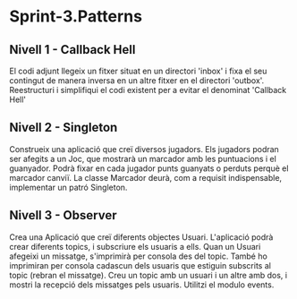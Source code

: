 # Sprint-3.Patterns

 ## Nivell 1 - Callback Hell
El codi adjunt llegeix un fitxer situat en un directori 'inbox' i fixa el seu contingut de manera inversa en un altre fitxer en el directori 'outbox'. Reestructuri i simplifiqui el codi existent per a evitar el denominat 'Callback Hell'

## Nivell 2 - Singleton
Construeix una aplicació que creï diversos jugadors. Els jugadors podran ser afegits a un Joc, que mostrarà un marcador amb les puntuacions i el guanyador. Podrà fixar en cada jugador punts guanyats o perduts perquè el marcador canviï. La classe Marcador deurà, com a requisit indispensable, implementar un patró Singleton.

## Nivell 3 - Observer
Crea una Aplicació que creï diferents objectes Usuari. L'aplicació podrà crear diferents topics, i subscriure els usuaris a ells. Quan un Usuari afegeixi un missatge, s'imprimirà per consola des del topic. També ho imprimiran per consola cadascun dels usuaris que estiguin subscrits al topic (rebran el missatge). Creu un topic amb un usuari i un altre amb dos, i mostri la recepció dels missatges pels usuaris. Utilitzi el modulo events.

